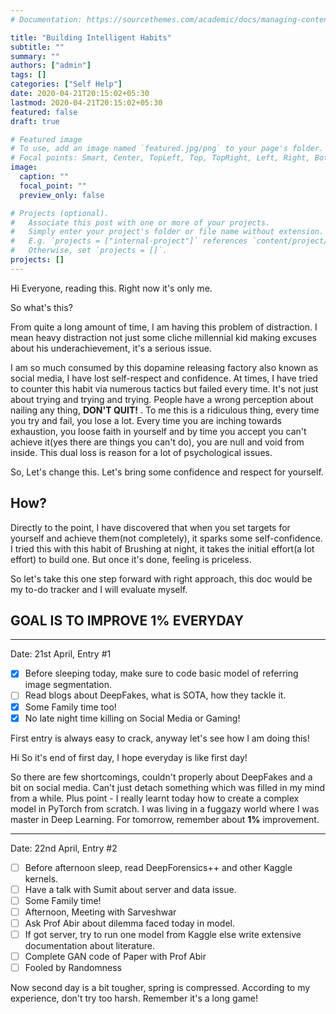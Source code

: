 ```yaml
---
# Documentation: https://sourcethemes.com/academic/docs/managing-content/

title: "Building Intelligent Habits"
subtitle: ""
summary: ""
authors: ["admin"]
tags: []
categories: ["Self Help"]
date: 2020-04-21T20:15:02+05:30
lastmod: 2020-04-21T20:15:02+05:30
featured: false
draft: true

# Featured image
# To use, add an image named `featured.jpg/png` to your page's folder.
# Focal points: Smart, Center, TopLeft, Top, TopRight, Left, Right, BottomLeft, Bottom, BottomRight.
image:
  caption: ""
  focal_point: ""
  preview_only: false

# Projects (optional).
#   Associate this post with one or more of your projects.
#   Simply enter your project's folder or file name without extension.
#   E.g. `projects = ["internal-project"]` references `content/project/deep-learning/index.md`.
#   Otherwise, set `projects = []`.
projects: []
---
```


Hi Everyone, reading this. Right now it's only me. 

So what's this? 

From quite a long amount of time, I am having this problem of distraction. I mean heavy distraction not just some cliche millennial kid making excuses about his underachievement, it's a serious issue. 

I am so much consumed by this dopamine releasing factory also known as social media, I have lost self-respect and confidence. At times, I have tried to counter this habit via numerous tactics but failed every time. It's not just about trying and trying and trying. People have a wrong perception about nailing any thing, **DON'T QUIT!** . To me this is a ridiculous thing, every time you try and fail, you lose a lot. Every time you are inching towards exhaustion, you loose faith in yourself and by time you accept you can't achieve it(yes there are things you can't do), you are null and void from inside. This dual loss is reason for a lot of psychological issues. 


So, Let's change this. Let's bring some confidence and respect for yourself.



## How?

Directly to the point, I have discovered that when you set targets for yourself and achieve them(not completely), it sparks some self-confidence. I tried this with this habit of Brushing at night, it takes the initial effort(a lot effort) to build one. But once it's done, feeling is priceless. 

So let's take this one step forward with right approach, this doc would be my to-do tracker and I will evaluate myself. 



## GOAL IS TO IMPROVE 1% EVERYDAY

---

Date: 21st April, Entry #1

- [x] Before sleeping today, make sure to code basic model of referring image segmentation.
- [ ] Read blogs about DeepFakes, what is SOTA, how they tackle it. 
- [x] Some Family time too!
- [x] No late night time killing on Social Media or Gaming!

First entry is always easy to crack, anyway let's see how I am doing this!

Hi So it's end of first day, I hope everyday is like first day!

So there are few shortcomings, couldn't properly about DeepFakes and a bit on social media. Can't just detach something which was filled in my mind from a while. 
Plus point - I really learnt today how to create a complex model in PyTorch from  scratch. I was living in a fuggazy world where I was master in Deep Learning. For tomorrow, remember about **1%** improvement. 

---

Date: 22nd April, Entry #2

- [ ] Before afternoon sleep, read DeepForensics++ and other Kaggle kernels.
- [ ] Have a talk with Sumit about server and data issue.
- [ ] Some Family time!
- [ ] Afternoon, Meeting with Sarveshwar 
- [ ] Ask Prof Abir about dilemma faced today in model.
- [ ] If got server, try to run one model from Kaggle else write extensive documentation about literature. 
- [ ] Complete GAN code of Paper with Prof Abir
- [ ] Fooled by Randomness 

Now second day is a bit tougher, spring is compressed. According to my experience, don't try too harsh. Remember it's a long game!
